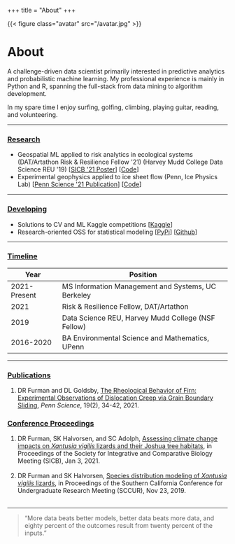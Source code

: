 +++
title = "About"
+++

{{< figure class="avatar" src="/avatar.jpg" >}}

# About

A challenge-driven data scientist primarily interested in predictive analytics and probabilistic machine learning. My professional experience is mainly in Python and R, spanning the full-stack from data mining to algorithm development.

In my spare time I enjoy surfing, golfing, climbing, playing guitar, reading, and volunteering.  

---

### <ins>Research</ins>

- Geospatial ML applied to risk analytics in ecological systems (DAT/Artathon Risk & Resilience Fellow '21) (Harvey Mudd College Data Science REU '19) [[SICB '21 Poster](https://daniel-furman.github.io//research-outputs/SICB-poster-final.jpg)] [[Code](https://github.com/daniel-furman/PySDMs)]
- Experimental geophysics applied to ice sheet flow (Penn, Ice Physics Lab) [[Penn Science '21 Publication](https://daniel-furman.github.io//research-outputs/Furman-and-Goldsby-2021.pdf)] [[Code](https://github.com/daniel-furman/ice-densification-research)]

---

### <ins>Developing</ins>

- Solutions to CV and ML Kaggle competitions [[Kaggle](https://www.kaggle.com/dryanfurman)]
- Research-oriented OSS for statistical modeling [[PyPi](https://pypi.org/user/daniel-furman/)]  [[Github](https://github.com/daniel-furman)]

---

### <ins>Timeline</ins>

Year | Position
-----|-------
2021-Present | MS Information Management and Systems, UC Berkeley
2021 | Risk & Resilience Fellow, DAT/Artathon
2019 | Data Science REU, Harvey Mudd College (NSF Fellow)
2016-2020 | BA Environmental Science and Mathematics, UPenn

---

### <ins>Publications</ins>

1. DR Furman and DL Goldsby, [The Rheological Behavior of Firn: Experimental Observations of Dislocation Creep via Grain Boundary Sliding](https://daniel-furman.github.io//research-outputs/Furman-and-Goldsby-2021.pdf), *Penn Science*, 19(2), 34-42, 2021.

### <ins>Conference Proceedings</ins>

1. DR Furman, SK Halvorsen, and SC Adolph, [Assessing climate change impacts on *Xantusia vigilis* lizards and their Joshua tree habitats](https://daniel-furman.github.io//research-outputs/SICB-poster-final.jpg), in Proceedings of the Society for Integrative and Comparative Biology Meeting (SICB), Jan 3, 2021. <br><br>
2. DR Furman and SK Halvorsen, [Species distribution modeling of *Xantusia vigilis* lizards](https://daniel-furman.github.io//research-outputs/SCCUR-2019-presentation.pdf), in Proceedings of the Southern California Conference for Undergraduate Research Meeting (SCCUR), Nov 23, 2019. <br><br>

---

> “More data beats better models, better data beats more data, and eighty percent of the outcomes result from twenty percent of the inputs.”
